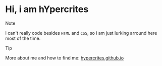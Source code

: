# Hi, i am hYpercrites

> [!NOTE]
> I can't really code besides `HTML` and `CSS`, so i am just lurking arround here most of the time.

> [!TIP]
> More about me and how to find me: [hypercrites.github.io](http://hypercrites.github.io)
